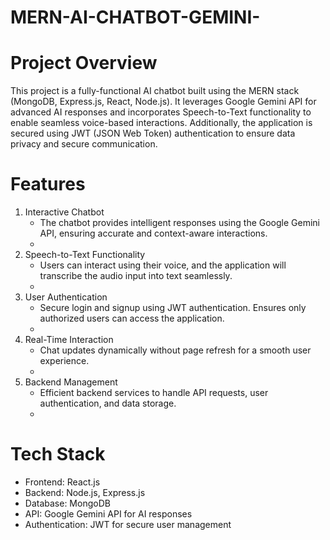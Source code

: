 # MERN-AI-CHATBOT-GEMINI-

 # Project Overview
This project is a fully-functional AI chatbot built using the MERN stack (MongoDB, Express.js, React, Node.js). It leverages Google Gemini API for advanced AI responses and incorporates Speech-to-Text functionality to enable seamless voice-based interactions. Additionally, the application is secured using JWT (JSON Web Token) authentication to ensure data privacy and secure communication.

#  Features
1. Interactive Chatbot
    *  The chatbot provides intelligent responses using the Google Gemini API, ensuring accurate and context-aware interactions.
    *  
2. Speech-to-Text Functionality
    *  Users can interact using their voice, and the application will transcribe the audio input into text seamlessly.
    *  
3. User Authentication
    *  Secure login and signup using JWT authentication.
       Ensures only authorized users can access the application.
    *
4. Real-Time Interaction
    *  Chat updates dynamically without page refresh for a smooth user experience.
    *  
5. Backend Management
    *  Efficient backend services to handle API requests, user authentication, and data storage.
    *  
# Tech Stack
* Frontend: React.js
* Backend: Node.js, Express.js
* Database: MongoDB
* API: Google Gemini API for AI responses
* Authentication: JWT for secure user management
